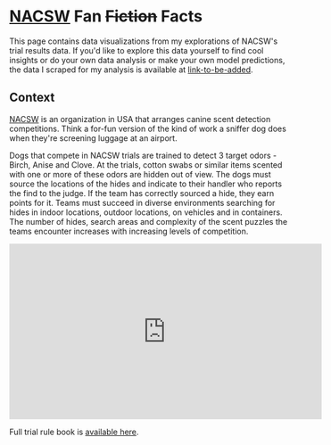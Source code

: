 # [NACSW](https://www.nacsw.net/) Fan ~~Fiction~~ Facts

This page contains data visualizations from my explorations of NACSW's trial results data. If you'd like to explore this data yourself to find cool insights or do your own data analysis or make your own model predictions, the data I scraped for my analysis is available at [link-to-be-added]().  

## Context

[NACSW](https://www.nacsw.net/about-us-0) is an organization in USA that arranges canine scent detection competitions. Think a for-fun version of the kind of work a sniffer dog does when they're screening luggage at an airport.

Dogs that compete in NACSW trials are trained to detect 3 target odors - Birch, Anise and Clove. At the trials, cotton swabs or similar items scented with one or more of these odors are hidden out of view. The dogs must source the locations of the hides and indicate to their handler who reports the find to the judge. If the team has correctly sourced a hide, they earn points for it. Teams must succeed in diverse environments searching for hides in indoor locations, outdoor locations, on vehicles and in containers. The number of hides, search areas and complexity of the scent puzzles the teams encounter increases with increasing levels of competition. 

<iframe width="560" height="315" src="https://www.youtube.com/embed/Me9hW_2ZfIM" title="YouTube video player" frameborder="0" allow="accelerometer; autoplay; clipboard-write; encrypted-media; gyroscope; picture-in-picture" allowfullscreen></iframe>

Full trial rule book is [available here](https://www.nacsw.net/trial-information/trial-rule-book).


